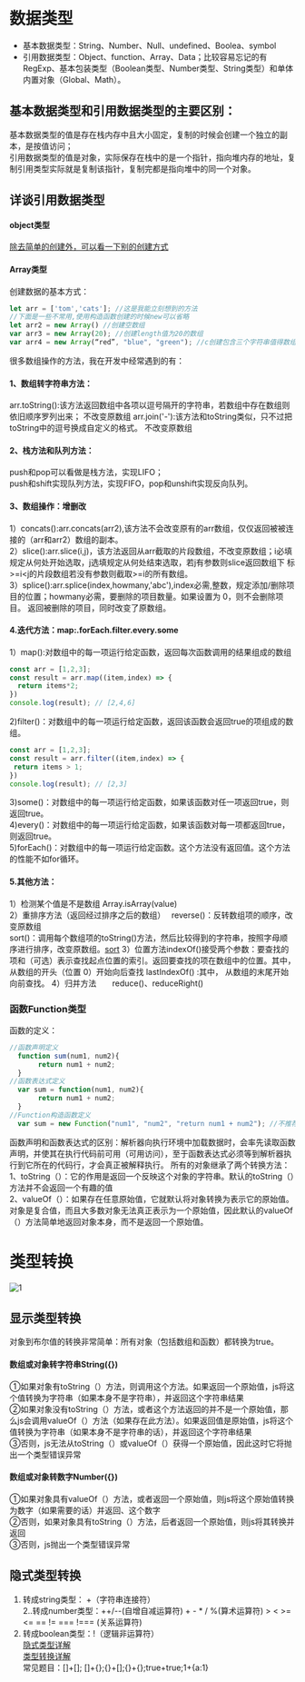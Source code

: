 # 数据类型
* 基本数据类型：String、Number、Null、undefined、Boolea、symbol
* 引用数据类型：Object、function、Array、Data；比较容易忘记的有RegExp、基本包装类型（Boolean类型、Number类型、String类型）和单体内置对象（Global、Math）。  

## 基本数据类型和引用数据类型的主要区别：  
基本数据类型的值是存在栈内存中且大小固定，复制的时候会创建一个独立的副本，是按值访问；  
引用数据类型的值是对象，实际保存在栈中的是一个指针，指向堆内存的地址，复制引用类型实际就是复制该指针，复制完都是指向堆中的同一个对象。  

## 详谈引用数据类型
#### object类型
[除去简单的创建外，可以看一下别的创建方式](https://www.jb51.net/article/77676.htm)
#### Array类型
创建数据的基本方式：
```javascript
let arr = ['tom','cats']; //这是我能立刻想到的方法
//下面是一些不常用,使用构造函数创建的时候new可以省略
let arr2 = new Array() //创建空数组
var arr3 = new Array(20); //创建length值为20的数组
var arr4 = new Array(“red”, "blue", "green"); //c创建包含三个字符串值得数组
```
很多数组操作的方法，我在开发中经常遇到的有：  
#### 1、数组转字符串方法：  
  arr.toString():该方法返回数组中各项以逗号隔开的字符串，若数组中存在数组则依旧顺序罗列出来； 不改变原数组
  arr.join('-'):该方法和toString类似，只不过把toString中的逗号换成自定义的格式。 不改变原数组
#### 2、栈方法和队列方法：  
 push和pop可以看做是栈方法，实现LIFO；  
 push和shift实现队列方法，实现FIFO，pop和unshift实现反向队列。  
#### 3、数组操作：增删改  
 1）concats():arr.concats(arr2),该方法不会改变原有的arr数组，仅仅返回被被连接的（arr和arr2）数组的副本。  
 2）slice():arr.slice(i,j)，该方法返回从arr截取的片段数组，不改变原数组；i必填规定从何处开始选取，j选填规定从何处结束选取，若j有参数则slice返回数组下  标>=i<j的片段数组若没有参数则截取>=i的所有数组。  
 3）splice():arr.splice(index,howmany,'abc'),index必需,整数，规定添加/删除项目的位置；howmany必需，要删除的项目数量。如果设置为 0，则不会删除项目。 返回被删除的项目，同时改变了原数组。  
#### 4.迭代方法：map:.forEach.filter.every.some  
 1）map():对数组中的每一项运行给定函数，返回每次函数调用的结果组成的数组  
 ```javascript
 const arr = [1,2,3];
 const result = arr.map((item,index) => {
   return items*2;
 })
 console.log(result); // [2,4,6]
 ```
 2)filter()：对数组中的每一项运行给定函数，返回该函数会返回true的项组成的数组。  
  ```javascript
 const arr = [1,2,3];
 const result = arr.filter((item,index) => {
   return items > 1;
 })
 console.log(result); // [2,3]
 ```
 3)some()：对数组中的每一项运行给定函数，如果该函数对任一项返回true，则返回true。  
 4)every()：对数组中的每一项运行给定函数，如果该函数对每一项都返回true，则返回true。  
 5)forEach()：对数组中的每一项运行给定函数。这个方法没有返回值。这个方法的性能不如for循环。  
#### 5.其他方法：  
1）检测某个值是不是数组  Array.isArray(value)  
2）重排序方法（返回经过排序之后的数组）　
 reverse()：反转数组项的顺序，改变原数组   
 sort()：调用每个数组项的toString()方法，然后比较得到的字符串，按照字母顺序进行排序，改变原数组。[sort](https://developer.mozilla.org/zh-CN/docs/Web/JavaScript/Reference/Global_Objects/Array/sort)
3）位置方法indexOf()接受两个参数：要查找的项和（可选）表示查找起点位置的索引。返回要查找的项在数组中的位置。其中， 从数组的开头（位置 0）开始向后查找
lastIndexOf() :其中， 从数组的末尾开始向前查找。 
4）归并方法　　reduce()、reduceRight()
### 函数Function类型
函数的定义：
```javascript
//函数声明定义
  function sum(num1, num2){
       return num1 + num2;
  }
//函数表达式定义
  var sum = function(num1, num2){
       return num1 + num2;
  } 
//Function构造函数定义
  var sum = new Function("num1", "num2", "return num1 + num2"); //不推荐
```
函数声明和函数表达式的区别：解析器向执行环境中加载数据时，会率先读取函数声明，并使其在执行代码前可用（可用访问），至于函数表达式必须等到解析器执行到它所在的代码行，才会真正被解释执行。
所有的对象继承了两个转换方法：  
1、toString（）：它的作用是返回一个反映这个对象的字符串。默认的toString（）方法并不会返回一个有趣的值  
2、valueOf（）：如果存在任意原始值，它就默认将对象转换为表示它的原始值。对象是复合值，而且大多数对象无法真正表示为一个原始值，因此默认的valueOf（）方法简单地返回对象本身，而不是返回一个原始值。  
# 类型转换
![1](https://user-gold-cdn.xitu.io/2019/5/14/16ab5c97a03dff4c?imageView2/0/w/1280/h/960/format/webp/ignore-error/1)
## 显示类型转换
对象到布尔值的转换非常简单：所有对象（包括数组和函数）都转换为true。  
#### 数组或对象转字符串String({})
①如果对象有toString（）方法，则调用这个方法。如果返回一个原始值，js将这个值转换为字符串（如果本身不是字符串），并返回这个字符串结果  
②如果对象没有toString（）方法，或者这个方法返回的并不是一个原始值，那么js会调用valueOf（）方法（如果存在此方法）。如果返回值是原始值，js将这个值转换为字符串（如果本身不是字符串的话），并返回这个字符串结果  
③否则，js无法从toString（）或valueOf（）获得一个原始值，因此这时它将抛出一个类型错误异常  
#### 数组或对象转数字Number({})
①如果对象具有valueOf（）方法，或者返回一个原始值，则js将这个原始值转换为数字（如果需要的话）并返回、这个数字  
②否则，如果对象具有toString（）方法，后者返回一个原始值，则js将其转换并返回  
③否则，js抛出一个类型错误异常  
## 隐式类型转换
1. 转成string类型： +（字符串连接符）  
2..转成number类型：++/--(自增自减运算符) + - * / %(算术运算符) > < >= <= == != === !=== (关系运算符)  
3. 转成boolean类型：!（逻辑非运算符）  
[隐式类型详解](https://blog.csdn.net/itcast_cn/article/details/82887895)  
[类型转换详解](https://juejin.im/post/5cda9178f265da0379419ad1)  
常见题目：[]+[]; []+{};{}+[];{}+{};true+true;1+{a:1}
